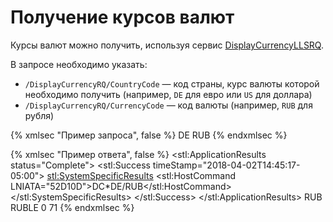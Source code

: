 # Получение курсов валют

Курсы валют можно получить, используя сервис [DisplayCurrencyLLSRQ](https://developer.sabre.com/docs/read/soap_apis/management/utility/get_currency_conversion).

В запросе необходимо указать:
- ```/DisplayCurrencyRQ/CountryCode``` — код страны, курс валюты которой необходимо получить (например, ```DE``` для евро или ```US``` для доллара)
- ```/DisplayCurrencyRQ/CurrencyCode``` — код валюты (например, ```RUB``` для рубля)

{% xmlsec "Пример запроса", false %}
<DisplayCurrencyRQ ReturnHostCommand="true" Version="2.1.0" xmlns="http://webservices.sabre.com/sabreXML/2011/10">
  <CountryCode>DE</CountryCode>
  <CurrencyCode>RUB</CurrencyCode>
</DisplayCurrencyRQ>
{% endxmlsec %}

{% xmlsec "Пример ответа", false %}
<DisplayCurrencyRS Version="2.1.0" xmlns="http://webservices.sabre.com/sabreXML/2011/10" xmlns:stl="http://services.sabre.com/STL/v01" xmlns:xs="http://www.w3.org/2001/XMLSchema" xmlns:xsi="http://www.w3.org/2001/XMLSchema-instance">
  <stl:ApplicationResults status="Complete">
    <stl:Success timeStamp="2018-04-02T14:45:17-05:00">
      <stl:SystemSpecificResults>
        <stl:HostCommand LNIATA="52D10D">DC*DE/RUB</stl:HostCommand>
      </stl:SystemSpecificResults>
    </stl:Success>
  </stl:ApplicationResults>
  <Country Name="RUSSIA" RPH="1">
    <CurrencyCode>RUB</CurrencyCode>
    <CurrencyName>RUBLE</CurrencyName>
    <DecimalPlaces>0</DecimalPlaces>
    <Rate Type="BSR">71</Rate>
  </Country>
</DisplayCurrencyRS>
{% endxmlsec %}
